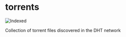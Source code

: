 torrents 
========
![Indexed](https://img.shields.io/badge/indexed-12637-blue)

Collection of torrent files discovered in the DHT network
